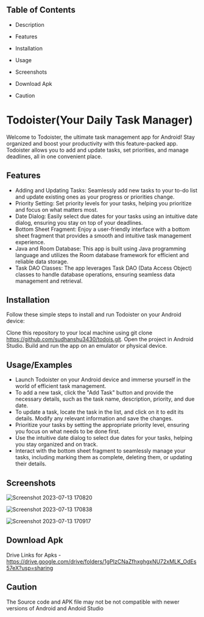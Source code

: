
## Table of Contents

- Description

- Features

- Installation

- Usage

- Screenshots

- Download Apk

- Caution
# Todoister(Your Daily Task Manager)

Welcome to Todoister, the ultimate task management app for Android! Stay organized and boost your productivity with this feature-packed app. Todoister allows you to add and update tasks, set priorities, and manage deadlines, all in one convenient place.


## Features

- Adding and Updating Tasks: Seamlessly add new tasks to your to-do list and update existing ones as your progress or priorities change.
- Priority Setting: Set priority levels for your tasks, helping you prioritize and focus on what matters most.
- Date Dialog: Easily select due dates for your tasks using an intuitive date dialog, ensuring you stay on top of your deadlines.
- Bottom Sheet Fragment: Enjoy a user-friendly interface with a bottom sheet fragment that provides a smooth and intuitive task management experience.
- Java and Room Database: This app is built using Java programming language and utilizes the Room database framework for efficient and reliable data storage.
- Task DAO Classes: The app leverages Task DAO (Data Access Object) classes to handle database operations, ensuring seamless data management and retrieval.


## Installation



Follow these simple steps to install and run Todoister on your Android device:

Clone this repository to your local machine using git clone https://github.com/sudhanshu3430/todois.git.
Open the project in Android Studio.
Build and run the app on an emulator or physical device.
## Usage/Examples
- Launch Todoister on your Android device and immerse yourself in the world of efficient task management.
- To add a new task, click the "Add Task" button and provide the necessary details, such as the task name, description, priority, and due date.
- To update a task, locate the task in the list, and click on it to edit its details. Modify any relevant information and save the changes.
- Prioritize your tasks by setting the appropriate priority level, ensuring you focus on what needs to be done first.
- Use the intuitive date dialog to select due dates for your tasks, helping you stay organized and on track.
- Interact with the bottom sheet fragment to seamlessly manage your tasks, including marking them as complete, deleting them, or updating their details.


## Screenshots

![Screenshot 2023-07-13 170820](https://github.com/sudhanshu3430/todois/assets/127764778/62aa71b5-8e10-4e65-9062-8032caae12de)



![Screenshot 2023-07-13 170838](https://github.com/sudhanshu3430/todois/assets/127764778/783109cf-b5d9-4a95-93c9-7a7c544bbdf1)



![Screenshot 2023-07-13 170917](https://github.com/sudhanshu3430/todois/assets/127764778/c18fe618-875d-4e41-966a-4f7fff52beda)



## Download Apk

Drive Links for Apks - https://drive.google.com/drive/folders/1gPIzCNaZfhxghgxNU72xMLK_OdEs57eX?usp=sharing



## Caution

The Source code and APK file may not be not compatible with newer versions of Android and Andoid Studio 
